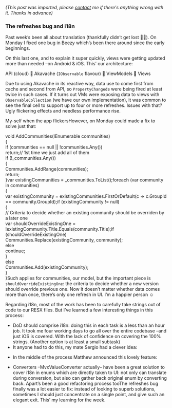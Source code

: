 *(This post was imported, please [contact](#/contact) me if there's anything wrong with it. Thanks in advance)*

### The refreshes bug and i18n

Past week’s been all about translation (thankfully didn’t get lost 👏🏼). On Monday I fixed one bug in Beezy which’s been there around since the early beginnings.

On this last one, and to explain it super quickly, views were getting updated more than needed –on Android & iOS. This’ our architecture:

API (cloud) 🔄 Akavache (`IObservable` flavour) 🔄 ViewModels 🔄 Views

Due to using Akavache in its reactive way, data use to come first from cache and second from API, so `PropertyChanged`s were being fired at least twice in such cases. If it turns out VMs were exposing data to views with `ObservableCollection` (we have our own implementation), it was common to see the final cell to support up to four or more refreshes. Issues with that? Ugly flickering effects and needless performance rise.

My-self when the app flickersHowever, on Monday could made a fix to solve just that:

void AddCommunities(IEnumerable<GroupModel> communities)  
{  
 if (communities == null || !communities.Any())  
 return;// 1st time we just add all of them  
 if (!_communities.Any())  
 {  
 Communities.AddRange(communities);  
 return;  
 }var existingCommunities = _communities.ToList();foreach (var community in communities)  
 {  
 var existingCommunity = existingCommunities.FirstOrDefault(c => c.GroupId == community.GroupId);if (existingCommunity != null)  
 {  
 // Criteria to decide whether an existing community should be overriden by a later one  
 var shouldOverrideExistingOne = !existingCommunity.Title.Equals(community.Title);if (shouldOverrideExistingOne)  
 Communities.Replace(existingCommunity, community);  
 else  
 continue;  
 }  
 else  
 Communities.Add(existingCommunity);  
 }  
}Such applies for communities, our model, but the important piece is `shouldOverrideExistingOne`: the criteria to decide whether a new version should override previous one. Now it doesn’t matter whether data comes more than once, there’s only one refresh in UI. I’m a happier person ☺️

Regarding i18n, most of the work has been to carefully take strings out of code to our RESX files. But I’ve learned a few interesting things in this process:


  * DoD should comprise i18n: doing this in each task is a less than an hour job. It took me four working days to go all over the entire codebase –and just iOS is covered. With the lack of confidence on covering the 100% strings. (Another option is at least a small subtask)
  * It anyone had to do this, my mate Sergio had a clever idea:
> [](https://twitter.com/1Marcos2Cobena/status/910109009658761216)

  * In the middle of the process Matthew announced this lovely feature:
> [](https://twitter.com/matthewrdev/status/910665130727182336)

  * Converters –MvxValueConverter actually– have been a great solution to cover i18n in enums which are directly taken to UI: not only can translate during conversion, but also can gather back original enum by converting back. Apart’s been a good refactoring process tooThe refreshes bug finally was a lot easier to fix: instead of looking to superb solutions, sometimes I should just concentrate on a single point, and give such an elegant exit. This’ my learning for the week.